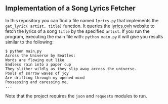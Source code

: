 ## Implementation of a Song Lyrics Fetcher


In this repository you can find a file named ```lyrics.py``` that implements the ```get_lyric( artist, title)``` function. It queries the [lyrics.ovh](https://lyricsovh.docs.apiary.io/#) website to fetch the lyrics of a song ```title``` by the specified ```artist```.
If you run the program, executing the main file with: ```python main.py``` it will give you results similar to the following: 

```
$ python main.py
Across the Universe by Beatles:
Words are flowing out like 
Endless rain into a paper cup
They slither wildly as they slip away across the universe.
Pools of sorrow waves of joy
Are drifting through my opened mind
Possessing and caressing me.
...
```

Note that the project requires the ```json``` and ```requests``` modules to run.

